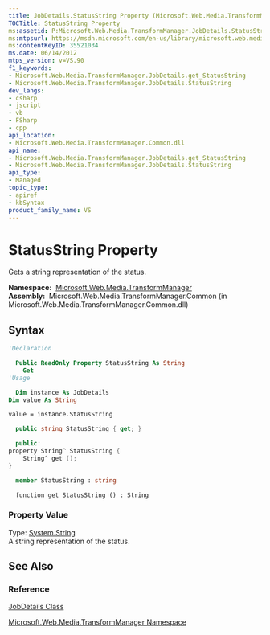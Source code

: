 ```yaml
---
title: JobDetails.StatusString Property (Microsoft.Web.Media.TransformManager)
TOCTitle: StatusString Property
ms:assetid: P:Microsoft.Web.Media.TransformManager.JobDetails.StatusString
ms:mtpsurl: https://msdn.microsoft.com/en-us/library/microsoft.web.media.transformmanager.jobdetails.statusstring(v=VS.90)
ms:contentKeyID: 35521034
ms.date: 06/14/2012
mtps_version: v=VS.90
f1_keywords:
- Microsoft.Web.Media.TransformManager.JobDetails.get_StatusString
- Microsoft.Web.Media.TransformManager.JobDetails.StatusString
dev_langs:
- csharp
- jscript
- vb
- FSharp
- cpp
api_location:
- Microsoft.Web.Media.TransformManager.Common.dll
api_name:
- Microsoft.Web.Media.TransformManager.JobDetails.get_StatusString
- Microsoft.Web.Media.TransformManager.JobDetails.StatusString
api_type:
- Managed
topic_type:
- apiref
- kbSyntax
product_family_name: VS
---
```


# StatusString Property

Gets a string representation of the status.

**Namespace:**  [Microsoft.Web.Media.TransformManager](microsoft-web-media-transformmanager-namespace.md)  
**Assembly:**  Microsoft.Web.Media.TransformManager.Common (in Microsoft.Web.Media.TransformManager.Common.dll)

## Syntax

```vb
'Declaration

  Public ReadOnly Property StatusString As String
    Get
'Usage

  Dim instance As JobDetails
Dim value As String

value = instance.StatusString
```

```csharp
  public string StatusString { get; }
```

```cpp
  public:
property String^ StatusString {
    String^ get ();
}
```

``` fsharp
  member StatusString : string
```

```jscript
  function get StatusString () : String
```

### Property Value

Type: [System.String](https://msdn.microsoft.com/library/s1wwdcbf)  
A string representation of the status.  

## See Also

### Reference

[JobDetails Class](jobdetails-class-microsoft-web-media-transformmanager.md)

[Microsoft.Web.Media.TransformManager Namespace](microsoft-web-media-transformmanager-namespace.md)

